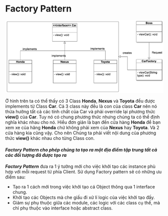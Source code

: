 # Factory Pattern

![Factory Pattern](https://raw.githubusercontent.com/nviethuan/typescript-design-pattern/master/Creational/FactoryPattern/1cf103c5-5c71-417d-952a-74c1c91df9b9.png "Factory Pattern")


Ở hình trên ta có thể thấy có 3 Class **Honda**, **Nexus** và **Toyota** đều được implements từ Class **Car**. Cả 3 class này đều là con của class **Car** nên nó thừa hưởng tất cả các tính chất của Car và phải override lại phương thức **view()** của **Car**. Tuy nó có chung phương thức nhưng chúng ta có thể định nghĩa khác nhau cho nó. Hiểu đơn giản là bạn đến cửa hàng **Honda** để bạn xem xe của hãng **Honda** chứ không phải xem của **Nexus** hay **Toyota**. Và 2 cửa hàng kia cũng vậy. Cho nên Chúng ta phải viết nội dung của phương thức **view()** khác nhau cho từng Class con.

#### ***Factory Pattern*** *cho phép chúng ta tạo ra một địa điểm tập trung tất cả các đối tượng đã được tạo ra*

***Factory Pattern*** đưa ra 1 ý tưởng mới cho việc khởi tạo các instance phù hợp với mỗi request từ phía Client. Sử dụng Factory pattern sẽ có những ưu điểm sau:

* Tạo ra 1 cách mới trong việc khởi tạo cá Object thông qua 1 interface chung.
* Khởi tạo các Objects mà che giấu đi xử lí logic của việc khởi tạo đấy.
* Giảm sự phụ thuộc giữa các module, các logic với các class cụ thể, mà chỉ phụ thuộc vào interface hoặc abstract class.